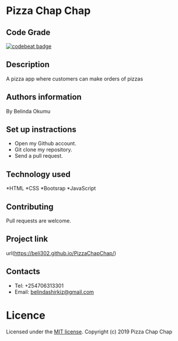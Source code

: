 # Pizza Chap Chap
## Code Grade
[![codebeat badge](https://codebeat.co/badges/1bcdf599-64e4-4683-9633-10f8f27f3721)](https://codebeat.co/projects/github-com-beli302-pizzachapchap-master)

## Description
A pizza app where customers can make orders of pizzas
## Authors information
By Belinda Okumu
## Set up instractions
* Open my Github account.
* Git clone my repository.
* Send a pull request.
## Technology used
*HTML
*CSS
*Bootsrap
*JavaScript
## Contributing
Pull requests are welcome.
## Project link
url(https://beli302.github.io/PizzaChapChap/)
## Contacts
* Tel: +254706313301
* Email: belindashirkiz@gmail.com
# Licence
Licensed under the  [MIT license](LICENSE).
Copyright (c) 2019 Pizza Chap Chap